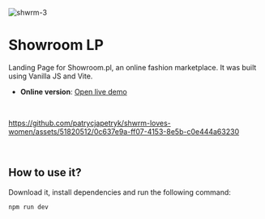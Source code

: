 
![shwrm-3](https://github.com/patrycjapetryk/shwrm-loves-women/assets/51820512/ec2ca356-f6f3-4637-9508-6c6d2911201a)

# Showroom LP

Landing Page for Showroom.pl, an online fashion marketplace. It was built using Vanilla JS and Vite.

- **Online version**: [Open live demo](https://shwrm-loves-women.netlify.app)

&nbsp;

https://github.com/patrycjapetryk/shwrm-loves-women/assets/51820512/0c637e9a-ff07-4153-8e5b-c0e444a63230

&nbsp;

## How to use it?

Download it, install dependencies and run the following command:

```sh
npm run dev
```
